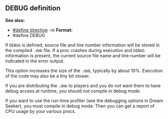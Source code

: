 ## DEBUG definition
**See also:**
*   [#define directive](/ref/DM/preprocessor/define.md) -m<!-- -->
**Format:**
*   #define DEBUG


If `DEBUG` is defined, source file and line number information
will be stored in the compiled `.dmb` file. If a proc crashes during
execution and `DEBUG` information is present, the current source file
name and line number will be indicated in the error output.


This option increases the size of the `.dmb`, typically by
about 10%. Execution of the code may also be a tiny bit slower.


If you are distributing the `.dmb` to players and you do not
want them to have debug access at runtime, you should *not* compile in
debug mode. 

If you want to use the run-time profiler (see the
debugging options in Dream Seeker), you must compile in debug mode. Then
you can get a report of CPU usage by your various procs.